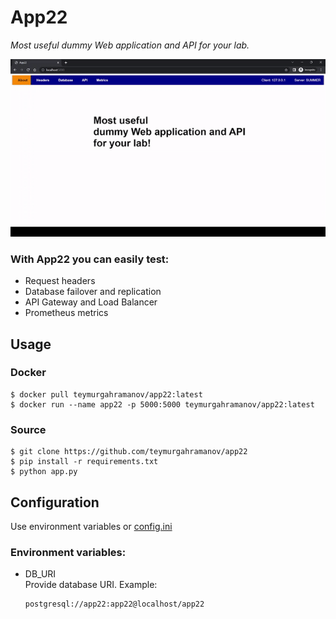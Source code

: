 # App22
_Most useful dummy Web application and API for your lab._

![](docs/demo.gif)

### With App22 you can easily test: ###
- Request headers
- Database failover and replication
- API Gateway and Load Balancer
- Prometheus metrics

## Usage
### Docker
```
$ docker pull teymurgahramanov/app22:latest
$ docker run --name app22 -p 5000:5000 teymurgahramanov/app22:latest
```
### Source
```
$ git clone https://github.com/teymurgahramanov/app22
$ pip install -r requirements.txt
$ python app.py
```

## Configuration
Use environment variables or [config.ini](./config.ini)
### Environment variables:
- DB_URI \
  Provide database URI. Example:
  ```
  postgresql://app22:app22@localhost/app22
  ```
